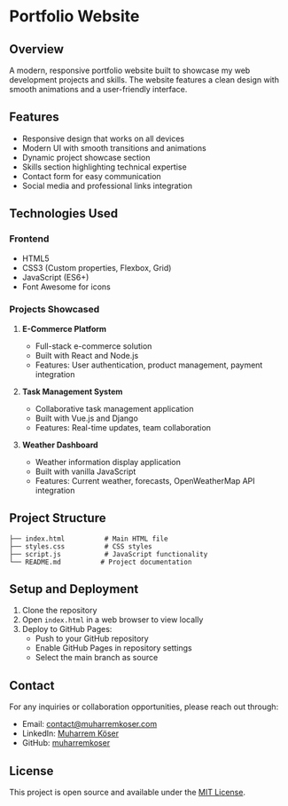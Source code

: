 # Portfolio Website

## Overview
A modern, responsive portfolio website built to showcase my web development projects and skills. The website features a clean design with smooth animations and a user-friendly interface.

## Features
- Responsive design that works on all devices
- Modern UI with smooth transitions and animations
- Dynamic project showcase section
- Skills section highlighting technical expertise
- Contact form for easy communication
- Social media and professional links integration

## Technologies Used
### Frontend
- HTML5
- CSS3 (Custom properties, Flexbox, Grid)
- JavaScript (ES6+)
- Font Awesome for icons

### Projects Showcased
1. **E-Commerce Platform**
   - Full-stack e-commerce solution
   - Built with React and Node.js
   - Features: User authentication, product management, payment integration

2. **Task Management System**
   - Collaborative task management application
   - Built with Vue.js and Django
   - Features: Real-time updates, team collaboration

3. **Weather Dashboard**
   - Weather information display application
   - Built with vanilla JavaScript
   - Features: Current weather, forecasts, OpenWeatherMap API integration

## Project Structure
```
├── index.html          # Main HTML file
├── styles.css          # CSS styles
├── script.js           # JavaScript functionality
└── README.md          # Project documentation
```

## Setup and Deployment
1. Clone the repository
2. Open `index.html` in a web browser to view locally
3. Deploy to GitHub Pages:
   - Push to your GitHub repository
   - Enable GitHub Pages in repository settings
   - Select the main branch as source

## Contact
For any inquiries or collaboration opportunities, please reach out through:
- Email: contact@muharremkoser.com
- LinkedIn: [Muharrem Köser](https://linkedin.com/in/muharremkoser)
- GitHub: [muharremkoser](https://github.com/muharremkoser)

## License
This project is open source and available under the [MIT License](LICENSE).